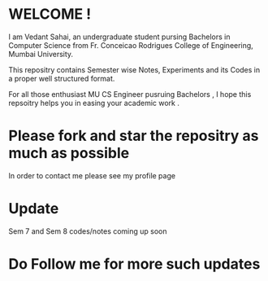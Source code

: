# WELCOME !

I am Vedant Sahai, an undergraduate student pursing Bachelors in Computer Science from Fr. Conceicao Rodrigues College of Engineering, Mumbai University.

This repositry contains Semester wise Notes, Experiments and its Codes in a proper well structured format.

For all those enthusiast MU CS Engineer pusruing Bachelors , I hope this repsoitry helps you in easing your academic work .

# Please fork and star the repositry as much as possible

In order to contact me please see my profile page

# Update

Sem 7 and Sem 8 codes/notes coming up soon 

# Do Follow me for more such updates